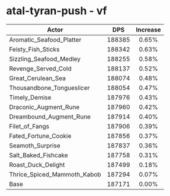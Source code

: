 # atal-tyran-push - vf
| Actor | DPS | Increase |
|---|:---:|:---:|
|Aromatic_Seafood_Platter|188385|0.65%|
|Feisty_Fish_Sticks|188342|0.63%|
|Sizzling_Seafood_Medley|188255|0.58%|
|Revenge_Served_Cold|188137|0.52%|
|Great_Cerulean_Sea|188074|0.48%|
|Thousandbone_Tongueslicer|188054|0.47%|
|Timely_Demise|187976|0.43%|
|Draconic_Augment_Rune|187960|0.42%|
|Dreambound_Augment_Rune|187914|0.40%|
|Filet_of_Fangs|187906|0.39%|
|Fated_Fortune_Cookie|187856|0.37%|
|Seamoth_Surprise|187837|0.36%|
|Salt_Baked_Fishcake|187758|0.31%|
|Roast_Duck_Delight|187499|0.18%|
|Thrice_Spiced_Mammoth_Kabob|187294|0.07%|
|Base|187171|0.00%|
